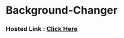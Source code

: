 # Background-Changer

### Hosted Link : <a href="https://lok-ii.github.io/Background-Changer/">Click Here</a>
